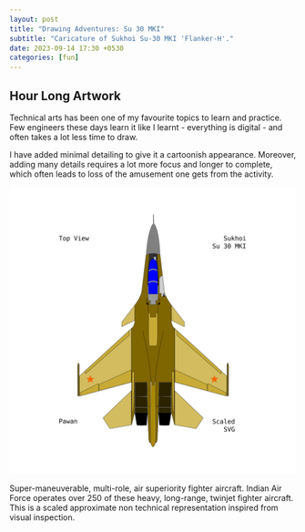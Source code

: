 ```yaml
---
layout: post
title: "Drawing Adventures: Su 30 MKI"
subtitle: "Caricature of Sukhoi Su-30 MKI 'Flanker-H'."
date: 2023-09-14 17:30 +0530
categories: [fun]
---
```


## Hour Long Artwork

Technical arts has been one of my favourite topics to learn and practice. Few engineers these days learn it like I learnt - everything is digital - and often takes a lot less time to draw.

I have added minimal detailing to give it a cartoonish appearance. Moreover, adding many details requires a lot more focus and longer to complete, which often leads to loss of the amusement one gets from the activity.

![Su 30 MKI](/img/su-30.svg)

Super-maneuverable, multi-role, air superiority fighter aircraft. Indian Air Force operates over 250 of these heavy, long-range, twinjet fighter aircraft. This is a scaled approximate non technical representation inspired from visual inspection.  
